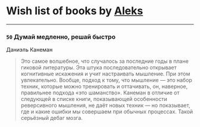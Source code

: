 # Wish list of books by [Aleks](https://plus.google.com/u/0/106983266780546745776/)
---

### `50` Думай медленно, решай быстро
Даниэль Канеман
> Это самое волшебное, что случалось за последние годы в плане гиковой литературы. Эта штука последовательно открывает когнитивные искажения и учит настраивать мышление. При этом увлекательно. Вообще, подход к тому, что мышление — это набор техник, которые можно тренировать и оттачивать, он, наверное, правильнее подхода «это шаманство». Канеман в отличие от следующей в списке книги, показывающей особенности реверсивного мышления, не даёт новых техник — но показывает, где и какие ошибки мы совершаем при обычных процессах. Такой серьёзный дебаг мозга.

